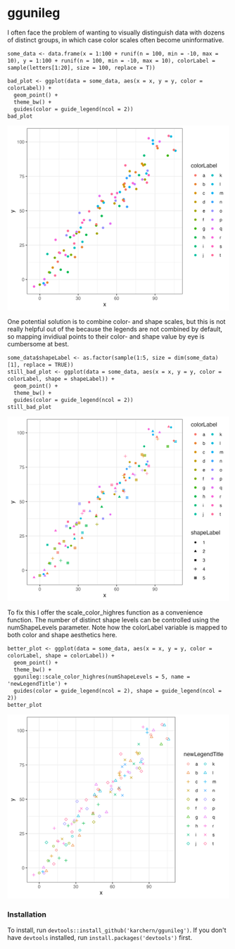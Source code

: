 # ggunileg


I often face the problem of wanting to visually distinguish data with dozens of distinct groups, in which case color scales
often become uninformative.

```
some_data <- data.frame(x = 1:100 + runif(n = 100, min = -10, max = 10), y = 1:100 + runif(n = 100, min = -10, max = 10), colorLabel = sample(letters[1:20], size = 100, replace = T))
```

```
bad_plot <- ggplot(data = some_data, aes(x = x, y = y, color = colorLabel)) +
  geom_point() +
  theme_bw() +
  guides(color = guide_legend(ncol = 2))
bad_plot
```
![This is a bad plot: There is too many colors](vignettes/man/bad_plot.png)

One potential solution is to combine color- and shape scales, but this is not really helpful out of the
because the legends are not combined by default, so mapping invidiual points to their
color- and shape value by eye is cumbersome at best.

```
some_data$shapeLabel <- as.factor(sample(1:5, size = dim(some_data)[1], replace = TRUE))
still_bad_plot <- ggplot(data = some_data, aes(x = x, y = y, color = colorLabel, shape = shapeLabel)) +
  geom_point() +
  theme_bw() +
  guides(color = guide_legend(ncol = 2))
still_bad_plot
```

![This is a little better, but still bad since the legend is not merged](vignettes/man/still_bad_plot.png)

To fix this I offer the scale_color_highres function as a convenience function.
The number of distinct shape levels can be controlled using the numShapeLevels parameter.
Note how the colorLabel variable is mapped to  both color and shape aesthetics here.

```
better_plot <- ggplot(data = some_data, aes(x = x, y = y, color = colorLabel, shape = colorLabel)) +
  geom_point() +
  theme_bw() +
  ggunileg::scale_color_highres(numShapeLevels = 5, name = 'newLegendTitle') +
  guides(color = guide_legend(ncol = 2), shape = guide_legend(ncol = 2))
better_plot
```

![This is good! :)](vignettes/man/better_plot.png)


### Installation

To install, run `devtools::install_github('karchern/ggunileg')`. If you don't have `devtools` installed, run `install.packages('devtools')` first.
